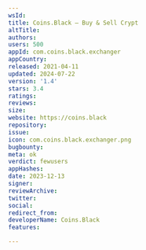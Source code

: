 ```yaml
---
wsId: 
title: Coins.Black — Buy & Sell Crypt
altTitle: 
authors: 
users: 500
appId: com.coins.black.exchanger
appCountry: 
released: 2021-04-11
updated: 2024-07-22
version: '1.4'
stars: 3.4
ratings: 
reviews: 
size: 
website: https://coins.black
repository: 
issue: 
icon: com.coins.black.exchanger.png
bugbounty: 
meta: ok
verdict: fewusers
appHashes: 
date: 2023-12-13
signer: 
reviewArchive: 
twitter: 
social: 
redirect_from: 
developerName: Coins.Black
features: 

---
```


